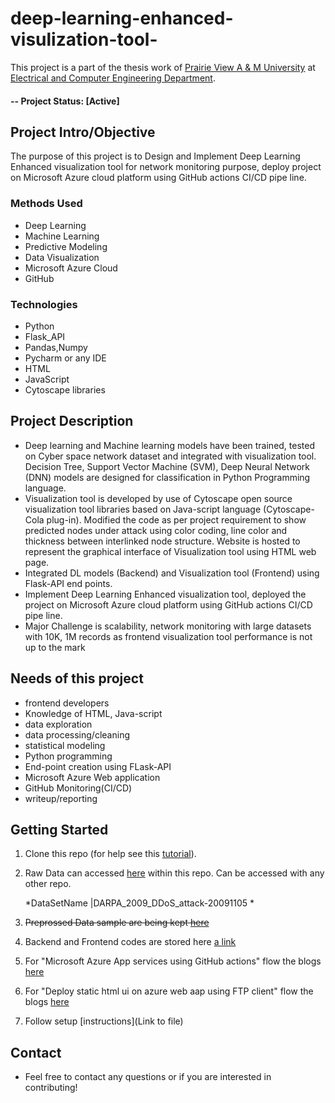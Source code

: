 # 
# deep-learning-enhanced-visulization-tool-
This project is a part of the thesis work of [Prairie View A & M University](https://www.pvamu.edu/) at [Electrical and Computer Engineering Department](https://www.pvamu.edu/engineering/research/). 
#### -- Project Status: [Active]

## Project Intro/Objective
The purpose of this project is to Design and Implement Deep Learning Enhanced visualization tool for network monitoring purpose, deploy project on Microsoft Azure cloud platform using GitHub actions CI/CD  pipe line.

### Methods Used
* Deep Learning 
* Machine Learning
* Predictive Modeling
* Data Visualization
* Microsoft Azure Cloud
* GitHub

### Technologies
* Python
* Flask_API
* Pandas,Numpy
* Pycharm or any IDE
* HTML
* JavaScript
* Cytoscape libraries 

## Project Description

- Deep learning and Machine learning models have been trained, tested on Cyber space network dataset and integrated with visualization tool. Decision Tree, Support Vector Machine (SVM), Deep Neural Network (DNN) models are designed for classification in Python Programming language.
- Visualization tool is developed by use of Cytoscape open source visualization tool libraries based on Java-script language (Cytoscape-Cola plug-in). Modified the code as per project requirement to show predicted nodes under attack using color coding, line color and thickness between interlinked node structure.  Website is hosted to represent the graphical interface of Visualization tool using HTML web page.  
- Integrated DL models (Backend) and Visualization tool (Frontend) using Flask-API end points. 
- Implement Deep Learning Enhanced visualization tool, deployed the project on Microsoft Azure cloud platform using GitHub actions CI/CD pipe line.
- Major Challenge is scalability, network monitoring with large datasets with 10K, 1M records as frontend visualization tool performance is not up to the mark 

## Needs of this project

- frontend developers
- Knowledge of HTML, Java-script 
- data exploration
- data processing/cleaning
- statistical modeling
- Python programming
- End-point creation using FLask-API
- Microsoft Azure Web application
- GitHub Monitoring(CI/CD) 
- writeup/reporting


## Getting Started

1. Clone this repo (for help see this [tutorial](https://help.github.com/articles/cloning-a-repository/)).
2. Raw Data can accessed [here](https://www.impactcybertrust.org/dataset_view?idDataset=743) within this repo. Can be accessed with any other repo.

    *DataSetName              |DARPA_2009_DDoS_attack-20091105       *
    
3. ~~Preprossed Data sample are being kept [here]()~~
4. Backend and Frontend codes are stored here [a link](https://github.com/user/repo/blob/branch/other_file.md)
5. For "Microsoft Azure App services using GitHub actions" flow the blogs [here](https://jayraj701.medium.com/deploy-your-python-flask-api-on-linux-based-azure-app-service-using-github-actions-5a54d5f9807)
6. For "Deploy static html ui on azure web aap using FTP client" flow the blogs [here](https://jayraj701.medium.com/deploy-static-html-ui-on-azure-web-app-using-ftp-client-d7ef0b7228e2)
8. Follow setup [instructions](Link to file)





## Contact
* Feel free to contact any questions or if you are interested in contributing!
